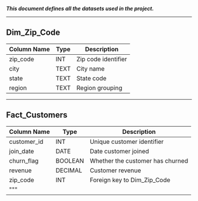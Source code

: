 ***This document defines all the datasets used in the project.***

---

## Dim_Zip_Code
| Column Name | Type | Description         |
| ----------- | ---- | ------------------- |
| zip\_code   | INT  | Zip code identifier |
| city        | TEXT | City name           |
| state       | TEXT | State code          |
| region      | TEXT | Region grouping     |

---

## Fact_Customers
| Column Name  | Type    | Description                      |
| ------------ | ------- | -------------------------------- |
| customer\_id | INT     | Unique customer identifier       |
| join\_date   | DATE    | Date customer joined             |
| churn\_flag  | BOOLEAN | Whether the customer has churned |
| revenue      | DECIMAL | Customer revenue                 |
| zip\_code    | INT     | Foreign key to Dim\_Zip\_Code    |
| """          |         |                                  |

